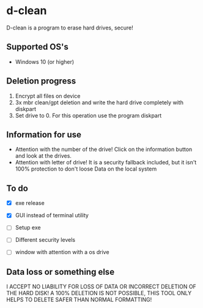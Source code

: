# d-clean
D-clean is a program to erase hard drives, secure! 

## Supported OS's
- Windows 10 (or higher)


## Deletion progress
1. Encrypt all files on device
2. 3x mbr clean/gpt deletion and write the hard drive completely with diskpart
3. Set drive to 0. For this operation use the program diskpart

## Information for use
- Attention with the number of the drive! Click on the information button and look at the drives.
- Attention with letter of drive! It is a security fallback included, but it isn't 100% protection to don't loose Data on the local system


## To do
- [x] exe release
- [x] GUI instead of terminal utility 
- [ ] Setup exe
- [ ] Different security levels
- [ ] window with attention with a os drive


## Data loss or something else
I ACCEPT NO LIABILITY FOR LOSS OF DATA OR INCORRECT DELETION OF THE HARD DISK! A 100% DELETION IS NOT POSSIBLE, THIS TOOL ONLY HELPS TO DELETE SAFER THAN NORMAL FORMATTING!
